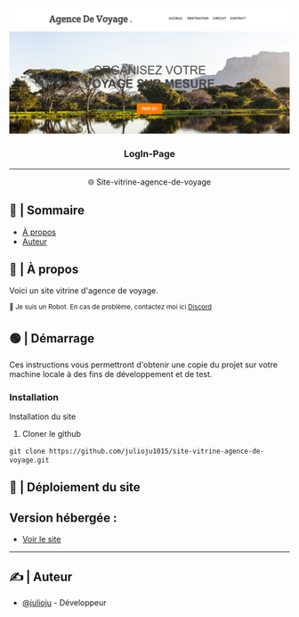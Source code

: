 <p align="center">
  <a href="" rel="noopener">
 <img src="/screen/1.PNG"></a>
</p>

<h3 align="center">LogIn-Page</h3>

---

<p align="center">🌐 Site-vitrine-agence-de-voyage
    <br> 
</p>

## 📝 | Sommaire

- [À propos](#about)
- [Auteur](#authors)

## 🧐 | À propos <a name = "about"></a>

Voici un site vitrine d'agence de voyage.

<sup>👾 Je suis un Robot. En cas de problème, contactez moi ici [Discord](https://discord.gg/W5vM25ec7e)</sup>


## 🟢 | Démarrage <a name = "getting_started"></a>

Ces instructions vous permettront d'obtenir une copie du projet sur votre machine locale à des fins de développement et de test. 


### Installation

Installation du site

1. Cloner le github

```
git clone https://github.com/julioju1015/site-vitrine-agence-de-voyage.git
```


## 🚀 | Déploiement du site</a>
## Version hébergée :
- [Voir le site](https://site-vitrine-agence-de-voyage.netlify.app/)

---


## ✍️ | Auteur <a name = "authors"></a>

- [@julioju](https://github.com/julioju1015) - Développeur


